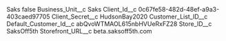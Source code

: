 <?xml version="1.0" encoding="UTF-8"?>
<CustomMetadata xmlns="http://soap.sforce.com/2006/04/metadata" xmlns:xsi="http://www.w3.org/2001/XMLSchema-instance" xmlns:xsd="http://www.w3.org/2001/XMLSchema">
    <label>Saks</label>
    <protected>false</protected>
    <values>
        <field>Business_Unit__c</field>
        <value xsi:type="xsd:string">Saks</value>
    </values>
    <values>
        <field>Client_Id__c</field>
        <value xsi:type="xsd:string">0c67fe58-482d-48ef-a9a3-403caed97705</value>
    </values>
    <values>
        <field>Client_Secret__c</field>
        <value xsi:type="xsd:string">HudsonBay2020</value>
    </values>
    <values>
        <field>Customer_List_ID__c</field>
        <value xsi:nil="true"/>
    </values>
    <values>
        <field>Default_Customer_Id__c</field>
        <value xsi:type="xsd:string">abQvoWTMAOL615nbHVUeRxFZ28</value>
    </values>
    <values>
        <field>Store_ID__c</field>
        <value xsi:type="xsd:string">SaksOff5th</value>
    </values>
    <values>
        <field>Storefront_URL__c</field>
        <value xsi:type="xsd:string">beta.saksoff5th.com</value>
    </values>
</CustomMetadata>
